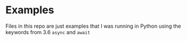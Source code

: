 # Examples

Files in this repo are just examples that I was running in Python using the keywords from 3.6
`async` and `await`